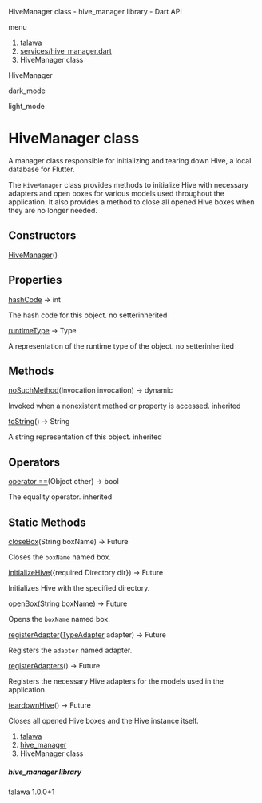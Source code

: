 




HiveManager class - hive\_manager library - Dart API







menu

1. [talawa](../index.html)
2. [services/hive\_manager.dart](../services_hive_manager/services_hive_manager-library.html)
3. HiveManager class

HiveManager


dark\_mode

light\_mode




# HiveManager class


A manager class responsible for initializing and tearing down Hive, a local database for Flutter.

The `HiveManager` class provides methods to initialize Hive with necessary adapters and open boxes for
various models used throughout the application. It also provides a method to close all opened Hive boxes
when they are no longer needed.


## Constructors

[HiveManager](../services_hive_manager/HiveManager/HiveManager.html)()




## Properties

[hashCode](../services_hive_manager/HiveManager/hashCode.html)
→ int

The hash code for this object.
no setterinherited

[runtimeType](../services_hive_manager/HiveManager/runtimeType.html)
→ Type

A representation of the runtime type of the object.
no setterinherited



## Methods

[noSuchMethod](../services_hive_manager/HiveManager/noSuchMethod.html)(Invocation invocation)
→ dynamic


Invoked when a nonexistent method or property is accessed.
inherited

[toString](../services_hive_manager/HiveManager/toString.html)()
→ String


A string representation of this object.
inherited



## Operators

[operator ==](../services_hive_manager/HiveManager/operator_equals.html)(Object other)
→ bool


The equality operator.
inherited



## Static Methods

[closeBox](../services_hive_manager/HiveManager/closeBox.html)<T>(String boxName)
→ Future<void>


Closes the `boxName` named box.

[initializeHive](../services_hive_manager/HiveManager/initializeHive.html)({required Directory dir})
→ Future<void>


Initializes Hive with the specified directory.

[openBox](../services_hive_manager/HiveManager/openBox.html)<T>(String boxName)
→ Future<void>


Opens the `boxName` named box.

[registerAdapter](../services_hive_manager/HiveManager/registerAdapter.html)<T>([TypeAdapter](https://pub.dev/documentation/hive/2.2.3/hive/TypeAdapter-class.html)<T> adapter)
→ Future<void>


Registers the `adapter` named adapter.

[registerAdapters](../services_hive_manager/HiveManager/registerAdapters.html)()
→ Future<void>


Registers the necessary Hive adapters for the models used in the application.

[teardownHive](../services_hive_manager/HiveManager/teardownHive.html)()
→ Future<void>


Closes all opened Hive boxes and the Hive instance itself.



 


1. [talawa](../index.html)
2. [hive\_manager](../services_hive_manager/services_hive_manager-library.html)
3. HiveManager class

##### hive\_manager library





talawa
1.0.0+1






